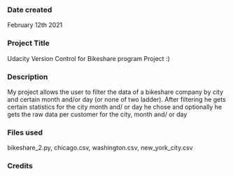 ### Date created
February 12th 2021

### Project Title
Udacity Version Control for Bikeshare program Project :)

### Description
My project allows the user to filter the data of a bikeshare company by city and certain month and/or day (or none of two ladder). After filtering he gets
certain statistics for the city month and/ or day he chose and optionally he gets the raw data per customer for the city, month and/ or day

### Files used
bikeshare_2.py, chicago.csv, washington.csv, new_york_city.csv

### Credits

